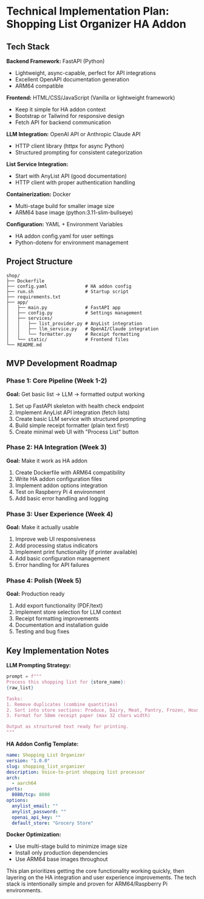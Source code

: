 # Technical Implementation Plan: Shopping List Organizer HA Addon

## Tech Stack

**Backend Framework:** FastAPI (Python)
- Lightweight, async-capable, perfect for API integrations
- Excellent OpenAPI documentation generation
- ARM64 compatible

**Frontend:** HTML/CSS/JavaScript (Vanilla or lightweight framework)
- Keep it simple for HA addon context
- Bootstrap or Tailwind for responsive design
- Fetch API for backend communication

**LLM Integration:** OpenAI API or Anthropic Claude API
- HTTP client library (httpx for async Python)
- Structured prompting for consistent categorization

**List Service Integration:** 
- Start with AnyList API (good documentation)
- HTTP client with proper authentication handling

**Containerization:** Docker
- Multi-stage build for smaller image size
- ARM64 base image (python:3.11-slim-bullseye)

**Configuration:** YAML + Environment Variables
- HA addon config.yaml for user settings
- Python-dotenv for environment management

## Project Structure
```
shop/
├── Dockerfile
├── config.yaml              # HA addon config
├── run.sh                   # Startup script
├── requirements.txt
├── app/
│   ├── main.py              # FastAPI app
│   ├── config.py            # Settings management
│   ├── services/
│   │   ├── list_provider.py # AnyList integration
│   │   ├── llm_service.py   # OpenAI/Claude integration
│   │   └── formatter.py     # Receipt formatting
│   └── static/              # Frontend files
└── README.md
```

## MVP Development Roadmap

### Phase 1: Core Pipeline (Week 1-2)
**Goal:** Get basic list → LLM → formatted output working
1. Set up FastAPI skeleton with health check endpoint
2. Implement AnyList API integration (fetch lists)
3. Create basic LLM service with structured prompting
4. Build simple receipt formatter (plain text first)
5. Create minimal web UI with "Process List" button

### Phase 2: HA Integration (Week 3)
**Goal:** Make it work as HA addon
1. Create Dockerfile with ARM64 compatibility
2. Write HA addon configuration files
3. Implement addon options integration
4. Test on Raspberry Pi 4 environment
5. Add basic error handling and logging

### Phase 3: User Experience (Week 4)
**Goal:** Make it actually usable
1. Improve web UI responsiveness
2. Add processing status indicators
3. Implement print functionality (if printer available)
4. Add basic configuration management
5. Error handling for API failures

### Phase 4: Polish (Week 5)
**Goal:** Production ready
1. Add export functionality (PDF/text)
2. Implement store selection for LLM context
3. Receipt formatting improvements
4. Documentation and installation guide
5. Testing and bug fixes

## Key Implementation Notes

**LLM Prompting Strategy:**
```python
prompt = f"""
Process this shopping list for {store_name}:
{raw_list}

Tasks:
1. Remove duplicates (combine quantities)
2. Sort into store sections: Produce, Dairy, Meat, Pantry, Frozen, Household
3. Format for 58mm receipt paper (max 32 chars width)

Output as structured text ready for printing.
"""
```

**HA Addon Config Template:**
```yaml
name: Shopping List Organizer
version: "1.0.0"
slug: shopping_list_organizer
description: Voice-to-print shopping list processor
arch:
  - aarch64
ports:
  8080/tcp: 8080
options:
  anylist_email: ""
  anylist_password: ""
  openai_api_key: ""
  default_store: "Grocery Store"
```

**Docker Optimization:**
- Use multi-stage build to minimize image size
- Install only production dependencies
- Use ARM64 base images throughout

This plan prioritizes getting the core functionality working quickly, then layering on the HA integration and user experience improvements. The tech stack is intentionally simple and proven for ARM64/Raspberry Pi environments.
